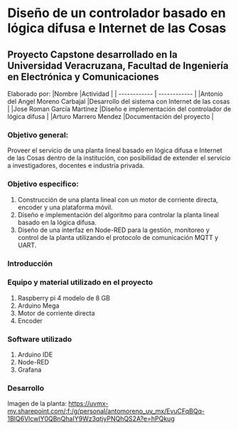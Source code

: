# Diseño de un controlador basado en lógica difusa e Internet de las Cosas 
## Proyecto Capstone desarrollado en la Universidad Veracruzana, Facultad de Ingeniería en Electrónica y Comunicaciones

Elaborado por:
|Nombre   |Actividad   |
| ------------ | ------------ |
|Antonio del Angel Moreno Carbajal   |Desarrollo del sistema con Internet de las cosas   |
|Jose Roman García Martínez    |Diseño e implementación del controlador de lógica difusa   |
|Arturo Marrero Mendez   |Documentación del proyecto   |
 
### Objetivo general:
Proveer el servicio de una planta lineal basado en lógica difusa e Internet de las Cosas dentro de la institución, con posibilidad de extender el servicio a investigadores, docentes e industria privada. 

### Objetivo especifico: 
1. Construcción de una planta lineal con un motor de corriente directa, encoder y una plataforma móvil.
2. Diseño e implementación del algoritmo para controlar la planta lineal basado en la lógica difusa.
3. Diseño de una interfaz en Node-RED para la gestión, monitoreo y control de la planta utilizando el protocolo de comunicación MQTT y UART.

### Introducción

### Equipo y material utilizado en el proyecto
1. Raspberry pi 4 modelo de 8 GB
2. Arduino Mega 
3. Motor de corriente directa
4. Encoder 

### Software utilizado
1. Arduino IDE
2. Node-RED
3. Grafana

### Desarrollo

Imagen de la planta: https://uvmx-my.sharepoint.com/:f:/g/personal/antomoreno_uv_mx/EvuCFqBQq-1BlQ6VlcwIY0QBnQhaIY9Wz3qtjyPNQhQS2A?e=hPQkug
